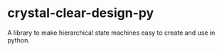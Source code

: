 # crystal-clear-design-py
A library to make hierarchical state machines easy to create and use in python.

